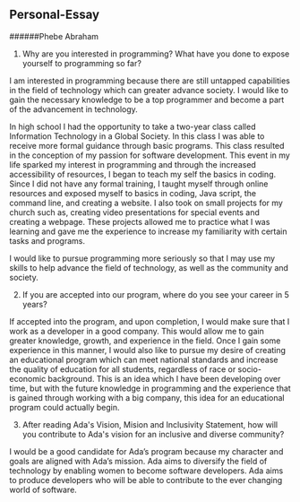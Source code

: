 ## Personal-Essay
######Phebe Abraham

1. Why are you interested in programming? What have you done to expose yourself to programming so far?
>
I am interested in programming because there are still untapped capabilities in the field of technology which can greater advance society. I would like to gain the necessary knowledge to be a top programmer and become a part of the advancement in technology.
>
In high school I had the opportunity to take a two-year class called Information Technology in a Global Society. In this class I was able to receive more formal guidance through basic programs. This class resulted in the conception of my passion for software development. This event in my life sparked my interest in programming and through the increased accessibility of resources, I began to teach my self the basics in coding. Since I did not have any formal training, I taught myself through online resources and exposed myself to basics in coding, Java script, the command line, and creating a website. I also took on small projects for my church such as, creating video presentations for special events and creating a webpage. These projects allowed me to practice what I was learning and gave me the experience to increase my familiarity with certain tasks and programs.
>
I would like to pursue programming more seriously so that I may use my skills to help advance the field of technology, as well as the community and society.

2. If you are accepted into our program, where do you see your career in 5 years?
>
If accepted into the program, and upon completion, I would make sure that I work as a developer in a good company. This would allow me to gain greater knowledge, growth, and experience in the field. Once I gain some experience in this manner, I would also like to pursue my desire of creating an educational program which can meet national standards and increase the quality of education for all students, regardless of race or socio-economic background. This is an idea which I have been developing over time, but with the future knowledge in programming and the experience that is gained through working with a big company, this idea for an educational program could actually begin. 

3. After reading Ada's Vision, Mision and Inclusivity Statement, how will you contribute to Ada's vision for an inclusive and diverse community?
>
I would be a good candidate for Ada’s program because my character and goals are aligned with Ada’s mission. Ada aims to diversify the field of technology by enabling women to become software developers. Ada aims to produce developers who will be able to contribute to the ever changing world of software.  


